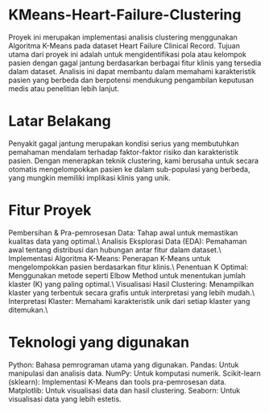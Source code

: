 # KMeans-Heart-Failure-Clustering
Proyek ini merupakan implementasi analisis clustering menggunakan Algoritma K-Means pada dataset Heart Failure Clinical Record. Tujuan utama dari proyek ini adalah untuk mengidentifikasi pola atau kelompok pasien dengan gagal jantung berdasarkan berbagai fitur klinis yang tersedia dalam dataset. Analisis ini dapat membantu dalam memahami karakteristik pasien yang berbeda dan berpotensi mendukung pengambilan keputusan medis atau penelitian lebih lanjut.
# Latar Belakang
Penyakit gagal jantung merupakan kondisi serius yang membutuhkan pemahaman mendalam terhadap faktor-faktor risiko dan karakteristik pasien. Dengan menerapkan teknik clustering, kami berusaha untuk secara otomatis mengelompokkan pasien ke dalam sub-populasi yang berbeda, yang mungkin memiliki implikasi klinis yang unik.
# Fitur Proyek
Pembersihan & Pra-pemrosesan Data: Tahap awal untuk memastikan kualitas data yang optimal.\\
Analisis Eksplorasi Data (EDA): Pemahaman awal tentang distribusi dan hubungan antar fitur dalam dataset.\\
Implementasi Algoritma K-Means: Penerapan K-Means untuk mengelompokkan pasien berdasarkan fitur klinis.\\
Penentuan K Optimal: Menggunakan metode seperti Elbow Method untuk menentukan jumlah klaster (K) yang paling optimal.\\
Visualisasi Hasil Clustering: Menampilkan klaster yang terbentuk secara grafis untuk interpretasi yang lebih mudah.\\
Interpretasi Klaster: Memahami karakteristik unik dari setiap klaster yang ditemukan.\\
# Teknologi yang digunakan
Python: Bahasa pemrograman utama yang digunakan.
Pandas: Untuk manipulasi dan analisis data.
NumPy: Untuk komputasi numerik.
Scikit-learn (sklearn): Implementasi K-Means dan tools pra-pemrosesan data.
Matplotlib: Untuk visualisasi data dan hasil clustering.
Seaborn: Untuk visualisasi data yang lebih estetis.

